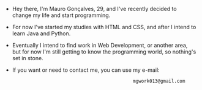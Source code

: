 - Hey there, I'm Mauro Gonçalves, 29, and I've recently decided to change my life and start programming. <br />
- For now I've started my studies with HTML and CSS, and after I intend to learn Java and Python. <br />
- Eventually I intend to find work in Web Development, or another area, but for now I'm still getting to know the programming world, so nothing's set in stone. <br />
- If you want or need to contact me, you can use my e-mail: 

                                                  mgwork013@gmail.com


<!---
MCG-13/MCG-13 is a ✨ special ✨ repository because its `README.md` (this file) appears on your GitHub profile.
You can click the Preview link to take a look at your changes.
--->
